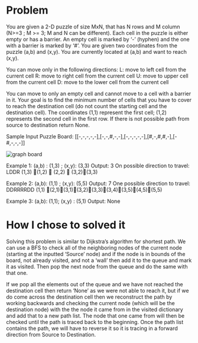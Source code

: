 # Problem
You are given a 2-D puzzle of size MxN, that has N rows and M column (N>=3 ; M >= 3; M and N can be different). Each cell in the puzzle is either empty or has a barrier. An empty cell is marked by ‘-’ (hyphen) and the one with a barrier is marked by ‘#’. You are given two coordinates from the puzzle (a,b) and (x,y). You are currently located at (a,b) and want to reach (x,y). 

You can move only in the following directions:
L: move to left cell from the current cell R: move to right cell from the current cell
U: move to upper cell from the current cell
D: move to the lower cell from the current cell

You can move to only an empty cell and cannot move to a cell with a barrier in it. Your goal is to find the minimum number of cells that you have to cover to reach the destination cell (do not count the starting cell and the destination cell). The coordinates (1,1) represent the first cell; (1,2) represents the second cell in the first row. If there is not possible path from source to destination return None.

Sample Input Puzzle Board: [[-,-,-,-,-],[-,-,#,-,-],[-,-,-,-,-],[#,-,#,#,-],[-#,-,-,-]]

![graph board](https://user-images.githubusercontent.com/23641129/172778516-70381d95-bfa6-45b9-b1b6-8b34b2982df5.PNG)

Example 1: (a,b) : (1,3) ; (x,y): (3,3)
Output: 3
On possible direction to travel: LDDR (1,3) (1,2)  (2,2)  (3,2)(3,3)

Example 2: (a,b): (1,1) ; (x,y): (5,5)
Output: 7
One possible direction to travel: DDRRRRDD
(1,1) (2,1)(3,1)(3,2)(3,3)(3,4)(3,5)(4,5)(5,5)

Example 3: (a,b): (1,1); (x,y) : (5,1)
Output: None

# How I chose to solved it

Solving this problem is similar to Dijkstra’s algorithm for shortest path. We can use a BFS to check all of the neighboring nodes of the current node (starting at the inputted ‘Source’ node) and if the node is in bounds of the board, not already visited, and not a ‘wall’ then add it to the queue and mark it as visited. Then pop the next node from the queue and do the same with that one.

If we pop all the elements out of the queue and we have not reached the destination cell then return ‘None’ as we were not able to reach it, but if we do come across the destination cell then we reconstruct the path by working backwards and checking the current node (which will be the destination node) with the the node it came from in the visited dictionary and add that to a new path list. The node that one came from will then be checked until the path is traced back to the beginning. Once the path list contains the path, we will have to reverse it so it is tracing in a forward direction from Source to Destination.
